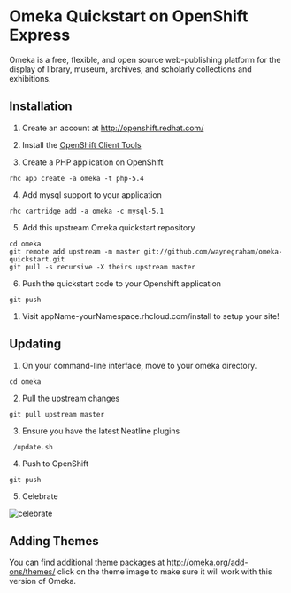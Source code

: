 # Omeka Quickstart on OpenShift Express
Omeka is a free, flexible, and open source web-publishing platform for the display of library, museum, archives, and scholarly collections and exhibitions.

## Installation

1. Create an account at http://openshift.redhat.com/

2. Install the [OpenShift Client Tools][rhc]

3. Create a PHP application on OpenShift

```
rhc app create -a omeka -t php-5.4
```

4. Add mysql support to your application

```
rhc cartridge add -a omeka -c mysql-5.1
```

5. Add this upstream Omeka quickstart repository

```
cd omeka
git remote add upstream -m master git://github.com/waynegraham/omeka-quickstart.git
git pull -s recursive -X theirs upstream master
```
6. Push the quickstart code to your Openshift application

```
git push
```

1. Visit appName-yourNamespace.rhcloud.com/install to setup your site!

## Updating

1. On your command-line interface, move to your omeka directory.

```
cd omeka
```

2. Pull the upstream changes

```
git pull upstream master
```

3. Ensure you have the latest Neatline plugins

```
./update.sh
```

4. Push to OpenShift

```
git push
```

5. Celebrate

![celebrate](http://www.reactiongifs.com/r/rtr.gif "Celebration")

## Adding Themes
You can find additional theme packages at http://omeka.org/add-ons/themes/
click on the theme image to make sure it will work with this version of Omeka.

[rhc]: https://developers.openshift.com/en/getting-started-client-tools.html
